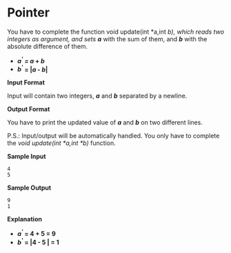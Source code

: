 # Pointer

You	have	to	complete	the	function	void	update(int	*a,int	*b),	which	reads	two	integers	as	argument,	and sets **a*** with the sum of them, and ***b***  with the absolute difference	of	them.

- ***a<sup>'</sup> = a* + *b***
- ***b<sup>'</sup>* = |*a* - *b*|**

**Input	Format**

Input	will	contain	two	integers, ***a***	and ***b***	separated	by	a	newline.

**Output	Format**

You	have	to	print	the	updated	value	of	***a***	and ***b***	on	two	different	lines.

P.S.:	Input/output 	will	be	automatically	handled.	You	only	have	to	complete	the	_void	update(int	*a,int	*b)_ function.

**Sample	Input**

```
4
5
```
**Sample	Output**

```
9
1
```

**Explanation**

- ***a<sup>'</sup>* = 4 + 5 = 9**
- ***b<sup>'</sup>* = |4 - 5 | = 1**